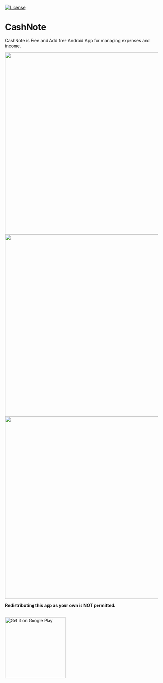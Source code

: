 
[![License](https://img.shields.io/badge/license-Apache%202-4EB1BA.svg?style=flat-square)](https://www.apache.org/licenses/LICENSE-2.0.html)

# CashNote

CashNote is Free and Add free Android App for managing expenses and income.

<img src="https://raw.githubusercontent.com/afollestad/mnml/master/showcase3.png" width="600" />
<img src="https://raw.githubusercontent.com/afollestad/mnml/master/showcase3.png" width="600" />
<img src="https://raw.githubusercontent.com/afollestad/mnml/master/showcase3.png" width="600" />

**Redistributing this app as your own is NOT permitted.**

<br/>
<a href="https://play.google.com/store/apps/details?id=com.afollestad.mnmlscreenrecord"><img alt="Get it on Google Play" src="https://play.google.com/intl/en_us/badges/images/generic/en_badge_web_generic.png" width="200px"/></a>
